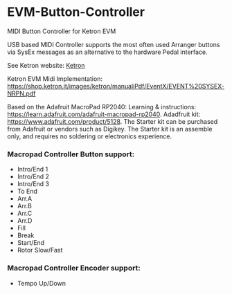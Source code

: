 # EVM-Button-Controller

MIDI Button Controller for Ketron EVM

USB based MIDI Controller supports the most often used Arranger buttons via SysEx messages as an alternative to the hardware Pedal interface.

See Ketron website: [Ketron](https://shop.ketron.it/)

Ketron EVM Midi Implementation: https://shop.ketron.it/images/ketron/manualiPdf/EventX/EVENT%20SYSEX-NRPN.pdf

Based on the Adafruit MacroPad RP2040: 
Learning & instructions: https://learn.adafruit.com/adafruit-macropad-rp2040. 
Adadfruit kit: https://www.adafruit.com/product/5128. 
The Starter kit can be purchased from Adafruit or vendors such as Digikey. The Starter kit is an assemble only, and requires no soldering 
or electronics experience.

### Macropad Controller Button support:
- Intro/End 1
- Intro/End 2
- Intro/End 3
- To End
- Arr.A
- Arr.B
- Arr.C
- Arr.D
- Fill
- Break
- Start/End
- Rotor Slow/Fast
  
### Macropad Controller Encoder support:
- Tempo Up/Down
  





